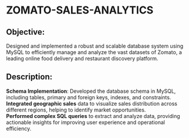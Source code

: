 # ZOMATO-SALES-ANALYTICS

## Objective:
Designed and implemented a robust and scalable database system using MySQL to efficiently manage and analyze the vast datasets of Zomato, a leading online food delivery and restaurant discovery platform.

## Description:
**Schema Implementation**: Developed the database schema in MySQL, including tables, primary and foreign keys, indexes, and constraints.
**Integrated geographic sales** data to visualize sales distribution across different regions, helping to identify market opportunities.                                          
**Performed complex SQL queries** to extract and analyze data, providing actionable insights for improving user experience and operational efficiency.
